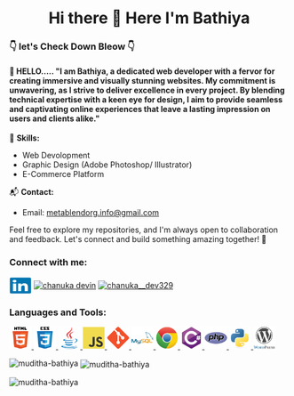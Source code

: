 

<h1 align="center">Hi there 👋 Here I'm Bathiya</h1>

<h3 align="left" margin="40"> 👇 let's Check Down Bleow 👇</h3>
<p align="left">
<h4>👋 HELLO..... "I am Bathiya, a dedicated web developer with a fervor for creating immersive and visually stunning websites. My commitment is unwavering, as I strive to deliver excellence in every project. By blending technical expertise with a keen eye for design, I aim to provide seamless and captivating online experiences that leave a lasting impression on users and clients alike."</h4>

🚀 **Skills:**
- Web Devolopment
- Graphic Design (Adobe Photoshop/ Illustrator)
- E-Commerce Platform
<!--
💼 **Currently working on:**
- [Project 1]
- [Project 2]

🌱 **Learning:**
- [Technology/Tool you're currently learning]

🔗 **Connect with me:**
- [LinkedIn profile]
- [Twitter handle]
- [Personal website/blog]
-->
📬 **Contact:**
- Email: metablendorg.info@gmail.com
<!--
🤝 **Open to collaboration on projects related to:**
- [Specific areas of interest or types of projects]

📚 **Check out my repositories for projects related to:**
- [Primary interest/project focus]
-->
Feel free to explore my repositories, and I'm always open to collaboration and feedback. Let's connect and build something amazing together! 🚀

  
</p>


<h3 align="left" margin="40">Connect with me:</h3>
<p align="left">
<!--<a href="https://codepen.io/" target="blank"><img align="center" src="https://raw.githubusercontent.com/rahuldkjain/github-profile-readme-generator/master/src/images/icons/Social/codepen.svg" alt="chanukadevin" height="30" width="40" /></a>-->
<a href="www.linkedin.com/in/muditha-bathiya-liyanage/" target="blank"><img align="center" src="https://github.com/devicons/devicon/blob/master/icons/linkedin/linkedin-original.svg" alt="Muditha Bathiya" height="30" width="40" /></a>
<a href="https://www.facebook.com/muditha.bathiya.1" target="blank"><img align="center" src="https://raw.githubusercontent.com/rahuldkjain/github-profile-readme-generator/master/src/images/icons/Social/facebook.svg" alt="chanuka devin" height="30" width="40" /></a>
<a href="https://www.instagram.com/iambathiya/" target="blank"><img align="center" src="https://raw.githubusercontent.com/rahuldkjain/github-profile-readme-generator/master/src/images/icons/Social/instagram.svg" alt="chanuka__dev329" height="30" width="40" /></a>
<!--<a href="https://discord.gg/" target="blank"><img align="center" src="https://raw.githubusercontent.com/rahuldkjain/github-profile-readme-generator/master/src/images/icons/Social/discord.svg" alt="AlphaYT" height="30" width="40" /></a>-->
</p>

<h3 align="left">Languages and Tools:</h3>
<p align="left"> <a href=""><img src="https://raw.githubusercontent.com/devicons/devicon/master/icons/html5/html5-original-wordmark.svg" alt="html5" width="40" height="40"/> </a> <a href="https://www.w3schools.com/css/" target="_blank" rel="noreferrer"> <img src="https://raw.githubusercontent.com/devicons/devicon/master/icons/css3/css3-original-wordmark.svg" alt="css3" width="40" height="40"/> </a> <a href="" target="_blank" rel="noreferrer"> <img src="https://raw.githubusercontent.com/devicons/devicon/master/icons/java/java-original.svg" alt="java" width="40" height="40"/> </a> <a href="" target="_blank" rel="noreferrer"> <img src="https://raw.githubusercontent.com/devicons/devicon/master/icons/javascript/javascript-original.svg" alt="javascript" width="40" height="40"/> </a> <a href="" target="_blank" rel="noreferrer"> <img src="https://github.com/devicons/devicon/blob/master/icons/git/git-original.svg" alt="git" width="40" height="40"/> </a> <a href="" target="_blank" rel="noreferrer"> <img src="https://raw.githubusercontent.com/devicons/devicon/master/icons/mysql/mysql-original-wordmark.svg" alt="mysql" width="40" height="40"/> </a> <a href="" target="_blank" rel="noreferrer"> <img src="https://github.com/devicons/devicon/blob/master/icons/chrome/chrome-original.svg" alt="chrome" width="40" height="40"/> </a> <a href="" target="_blank" rel="noreferrer"> <img src="https://github.com/devicons/devicon/blob/master/icons/csharp/csharp-original.svg" alt="c#" width="40" height="40"/> </a> <a href="" target="_blank" rel="noreferrer"> <img src="https://github.com/devicons/devicon/blob/master/icons/php/php-original.svg" alt="php" width="40" height="40"/> </a> <a href="" target="_blank" rel="noreferrer"> <img src="https://github.com/devicons/devicon/blob/master/icons/python/python-original.svg" alt="python" width="40" height="40"/> </a> <a href="" target="_blank" rel="noreferrer"> <img src="https://github.com/devicons/devicon/blob/master/icons/wordpress/wordpress-original.svg" alt="wordpress" width="40" height="40"/> </a></p>




<p><img align="left" src="https://github-readme-stats.vercel.app/api/top-langs?username=muditha-bathiya&show_icons=true&locale=en&layout=compact" alt="muditha-bathiya" /></p>

<p>&nbsp;<img align="center" src="https://github-readme-stats.vercel.app/api?username=muditha-bathiya&show_icons=true&locale=en" alt="muditha-bathiya" /></p>

<p><img align="center" src="https://github-readme-streak-stats.herokuapp.com/?user=muditha-bathiya&" alt="muditha-bathiya" /></p>
<!-- ### Hi there 👋 -->

<!--
**muditha-bathiya/muditha-bathiya** is a ✨ _special_ ✨ repository because its `README.md` (this file) appears on your GitHub profile.

Here are some ideas to get you started:

- 🔭 I’m currently working on ...
- 🌱 I’m currently learning ...
- 👯 I’m looking to collaborate on ...
- 🤔 I’m looking for help with ...
- 💬 Ask me about ...
- 📫 How to reach me: ...
- 😄 Pronouns: ...
- ⚡ Fun fact: ...
-->
